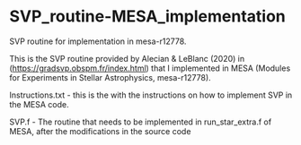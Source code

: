 # SVP_routine-MESA_implementation
SVP routine for implementation in mesa-r12778.

This is the SVP routine provided by Alecian & LeBlanc (2020) in (https://gradsvp.obspm.fr/index.html) that I implemented in MESA (Modules for Experiments in Stellar Astrophysics, mesa-r12778). 

Instructions.txt - this is the with the instructions on how to implement SVP in the MESA code.

SVP.f - The routine that needs to be implemented in run_star_extra.f of MESA, after the modifications in the source code




